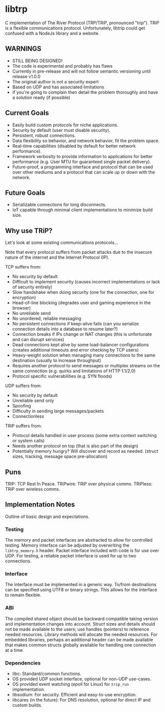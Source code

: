 

# libtrp
C implementation of The River Protocol (TRP/TRiP, pronounced "trip").
TRiP is a flexible communications protocol.
Unfortunately, libtrip could get confused with a NodeJs library and a website.


## WARNINGS
* STILL BEING DESIGNED!
* The code is experimental and probably has flaws
* Currently in pre-release and will not follow semantic versioning
  until release v1.0.0
* The original author is not a security expert
* Based on UDP and has associated limitations
* If you're going to complain then detail the problem thoroughly
  and have a solution ready (if possible)


## Current Goals
* Easily build custom protocols for niche applications.
* Security by default (user must disable security).
* Persistent, robust connections.
* Data flexibility so behavior, and network behavior, fit the problem space.
* Real-time capabilities (disabled by default for better network performance).
* Framework verbosity to provide information to applications for better
  performance (e.g. User MTU for guaranteed single packet delivery).
* Future-proof, a programming interface and protocol that can be used over
  other mediums and a protocol that can scale up or down with the network.


## Future Goals
* Serializable connections for long disconnects.
* IoT capable through minimal client implementations to minimize build size.


## Why use TRiP?
Let's look at some existing communications protocols...

Note that every protocol suffers from packet attacks due to the insecure
nature of the internet and the Internet Protocol (IP).

TCP suffers from:
* No security by default
* Difficult to implement security
  (causes incorrect implementations or lack of security entirely)
* Slow handshake when doing security
  (one for the connection, one for encryption)
* Head-of-line blocking
  (degrades user and gaming experience in the browser)
* No unreliable send
* No unordered, reliable messaging
* No persistent connections if keep-alive fails
  (can you serialize connection details into a database to resume later?)
* Connection breaks if IPs change or NAT changes
  (this is unfortunate and can disrupt services)
* Dead connections kept alive by some load-balancer configurations
  (creates additional timeouts and error checking by TCP users)
* Heavy-weight solution when managing many connections to the same destination
  (usually to increase throughput)
* Requires another protocol to send messages or multiplex streams
  on the same connection
  (e.g. quirks and limitations of HTTP 1.1/2.0)
* Protocol specific vulnerabilities (e.g. SYN floods)

UDP suffers from:
* No security by default
* Unreliable send only
* Spoofing
* Difficulty in sending large messages/packets
* Connectionless

TRiP suffers from:
* Protocol details handled in user process
  (some extra context switching or system calls)
* Needs another protocol on top
  (that is also part of the design)
* Potentially memory hungry? Will discover and record as needed.
  (struct sizes, tracking, message space pre-allocation)


## Puns
TRIP: TCP Rest In Peace.
TRiPwire: TRiP over physical comms.
TRiPless: TRiP over wireless comms.


## Implementation Notes
Outline of basic design and expectations.


### Testing
The memory and packet interfaces are abstracted to allow for controlled testing.
Memory interface can be adjusted by overwriting the `libtrp_memory.h` header.
Packet interface included with code is for use over UDP.
For testing, a reliable packet interface is used for up to two connections.


### Interface
The interface must be implemented in a generic way.
To/from destinations can be specified using UTF8 or binary strings.
This allows for the interface to remain flexible.


### ABI
The compiled shared object should be backward compatible
taking version and implementation changes into account.
Struct sizes and details should not be made available to the users;
use handles (pointers) to reference needed resources.
Library methods will allocate the needed resources.
For embedded libraries, perhaps an additional header can be made available that
makes common structs globally available for handling one connection at a time.


### Dependencies
* libc: Standard/common functions.
* OS provided UDP socket interface, optional for non-UDP use-cases.
* OS provided event watching (epoll for Linux) for `trip_run` implementation.
* libsodium: For security. Efficient and easy-to-use encryption.
* libcares (in the future): For DNS resolution, optional for direct IP and custom builds.


